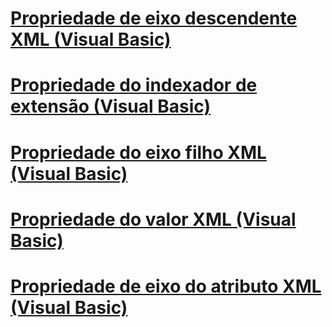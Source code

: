 # [Propriedade de eixo descendente XML (Visual Basic)](xml-descendant-axis-property.md)
# [Propriedade do indexador de extensão (Visual Basic)](extension-indexer-property.md)
# [Propriedade do eixo filho XML (Visual Basic)](xml-child-axis-property.md)
# [Propriedade do valor XML (Visual Basic)](xml-value-property.md)
# [Propriedade de eixo do atributo XML (Visual Basic)](xml-attribute-axis-property.md)
